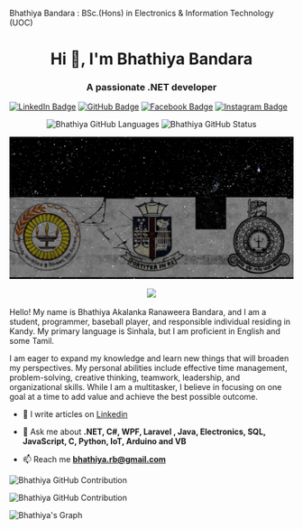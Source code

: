Bhathiya Bandara : BSc.(Hons) in Electronics & Information Technology (UOC)

<h1 align="center">Hi 👋, I'm Bhathiya Bandara</h1>
<h3 align="center">A passionate .NET developer</h3>

[![LinkedIn Badge](https://img.shields.io/badge/LinkedIn-blue?style=for-the-badge&logo=linkedin&logoColor=white)](https://www.linkedin.com/in/Bhathiya_Bandara/)
[![GitHub Badge](https://img.shields.io/badge/GitHub-black?style=for-the-badge&logo=github&logoColor=white)](https://github.com/bhathi97)
[![Facebook Badge](https://img.shields.io/badge/Facebook-blue?style=for-the-badge&logo=facebook&logoColor=white)](https://www.facebook.com/Bhathiya_R_Bandara)
[![Instagram Badge](https://img.shields.io/badge/Instagram-purple?style=for-the-badge&logo=instagram&logoColor=white)](https://www.instagram.com/bhathiya_r_bandara/)


<p align="center">
  <a>
    <img src="https://denvercoder1-github-readme-stats.vercel.app/api/top-langs/?username=bhathi97&langs_count=8&layout=compact&theme=react&border_color=7F3FBF&bg_color=0D1117&title_color=F85D7F&icon_color=F8D866" alt="Bhathiya GitHub Languages" height="150"/>
  </a>  
  <a>
    <img src="https://github-readme-streak-stats.herokuapp.com/?user=bhathi97&theme=radical&border=7F3FBF&background=0D1117" alt="Bhathiya GitHub Status" height="150"/>
  </a>
</p>


![I am GitHub Readme Generator's creator](https://github.com/bhathi97/bhathi97/blob/main/Banner.gif)

<p align="center"> 
  <img src="https://profile-counter.glitch.me/bhathi97/count.svg" />
</p>

Hello! My name is Bhathiya Akalanka Ranaweera Bandara, and I am a student, programmer, baseball player, and responsible individual residing in Kandy. My primary language is Sinhala, but I am proficient in English and some Tamil.

I am eager to expand my knowledge and learn new things that will broaden my perspectives. My personal abilities include effective time management, problem-solving, creative thinking, teamwork, leadership, and organizational skills. While I am a multitasker, I believe in focusing on one goal at a time to add value and achieve the best possible outcome.

- 📝 I write articles on [Linkedin](www.linkedin.com/in/bhathiya-bandara)

- 💬 Ask me about **.NET, C#, WPF, Laravel , Java, Electronics, SQL, JavaScript, C, Python, IoT, Arduino and VB**

- 📫 Reach me **bhathiya.rb@gmail.com**




<p align="left">
  <a>
    <img src="https://github-profile-summary-cards.vercel.app/api/cards/profile-details?username=bhathi97&theme=radical" alt="Bhathiya GitHub Contribution"/>
  </a>
</p>

<p align="left">
  <a>
    <img src="https://denvercoder1-github-readme-stats.vercel.app/api?username=bhathi97&show_icons=true&count_private=true&theme=react&border_color=7F3FBF&bg_color=0D1117&title_color=F85D7F&icon_color=F8D866%22%20height=%22192px%22%20width=%2249.5%%22" alt="Bhathiya GitHub Contribution"/>
  </a>
</p>

![Bhathiya's Graph](https://github-readme-activity-graph.vercel.app/graph?username=bhathi97&custom_title=Bhathiya%20Bandara%27s%20GitHub%20Activity%20Graph&bg_color=0D1117&color=7F3FBF&line=7F3FBF&point=7F3FBF&area_color=FFFFFF&title_color=FFFFFF&area=true)



















